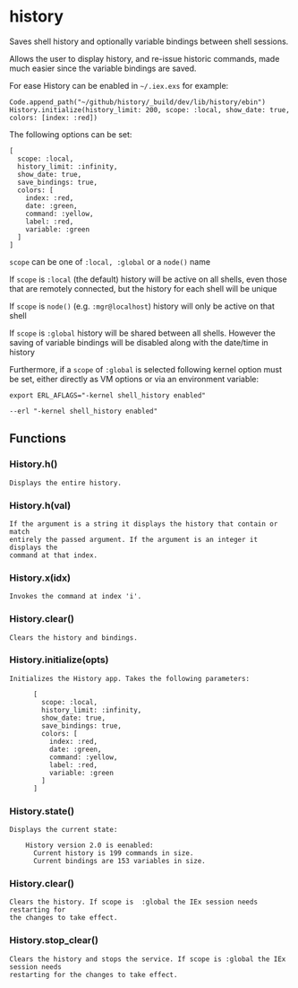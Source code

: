 # history

Saves shell history and optionally variable bindings between shell sessions.

Allows the user to display history, and re-issue historic commands, made much
easier since the variable bindings are saved.

For ease History can be enabled in `~/.iex.exs` for example:

    Code.append_path("~/github/history/_build/dev/lib/history/ebin")
    History.initialize(history_limit: 200, scope: :local, show_date: true, colors: [index: :red])

The following options can be set:

    [
      scope: :local,
      history_limit: :infinity,
      show_date: true,
      save_bindings: true,
      colors: [
        index: :red,
        date: :green,
        command: :yellow,
        label: :red,
        variable: :green
      ]
    ]

`scope` can be one of `:local, :global` or a `node()` name

If `scope` is `:local` (the default) history will be active on all shells, even
those that are remotely connected, but the history for each shell will be
unique

If `scope` is `node()` (e.g. `:mgr@localhost`) history will only be active on that
shell

If `scope` is `:global` history will be shared between all shells. However the
saving of variable bindings will be disabled along with the date/time in
history

Furthermore, if a `scope` of `:global` is selected following kernel option must be
set, either directly as VM options or via an environment variable:

    export ERL_AFLAGS="-kernel shell_history enabled"

    --erl "-kernel shell_history enabled"

## Functions

### History.h()
```
Displays the entire history.
```

### History.h(val)
```
If the argument is a string it displays the history that contain or match
entirely the passed argument. If the argument is an integer it displays the
command at that index.
```

### History.x(idx)
```
Invokes the command at index 'i'.
```

### History.clear()
```
Clears the history and bindings. 
```

### History.initialize(opts)
```
Initializes the History app. Takes the following parameters:

      [
        scope: :local,
        history_limit: :infinity,
        show_date: true,
        save_bindings: true,
        colors: [
          index: :red,
          date: :green,
          command: :yellow,
          label: :red,
          variable: :green
        ]
      ]
```

### History.state()
```
Displays the current state:

    History version 2.0 is eenabled:
      Current history is 199 commands in size.
      Current bindings are 153 variables in size.
```

### History.clear()
```
Clears the history. If scope is  :global the IEx session needs restarting for
the changes to take effect.
```

### History.stop_clear()
```
Clears the history and stops the service. If scope is :global the IEx session needs 
restarting for the changes to take effect.
```
